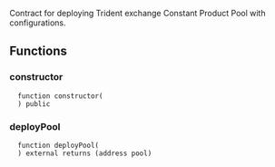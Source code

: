 Contract for deploying Trident exchange Constant Product Pool with configurations.

## Functions

### constructor

```solidity
  function constructor(
  ) public
```

### deployPool

```solidity
  function deployPool(
  ) external returns (address pool)
```
